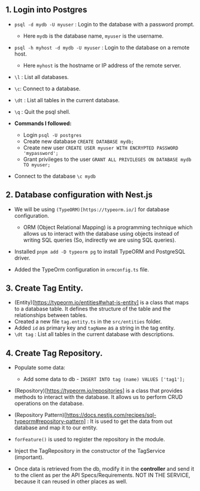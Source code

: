 ## 1. Login into Postgres

- `psql -d mydb -U myuser` : Login to the database with a password prompt.
   - Here `mydb` is the database name, `myuser` is the username.
- `psql -h myhost -d mydb -U myuser` : Login to the database on a remote host.
   - Here `myhost` is the hostname or IP address of the remote server.

- `\l` : List all databases.
- `\c`: Connect to a database.
- `\dt` : List all tables in the current database.
- `\q` : Quit the psql shell.

- **Commands I followed:**
    - Login `psql -U postgres`
    - Create new database `CREATE DATABASE mydb;`
    - Create new user `CREATE USER myuser WITH ENCRYPTED PASSWORD 'mypassword';`
    - Grant privileges to the user `GRANT ALL PRIVILEGES ON DATABASE mydb TO myuser;`
- Connect to the database `\c mydb`


## 2. Database configuration with Nest.js
- We will be using `(TypeORM)[https://typeorm.io/]` for database configuration.
    - ORM (Object Relational Mapping) is a programming technique which allows us to interact with the database using objects instead of writing SQL queries (So, indirectly we are using SQL queries).

- Installed `pnpm add -D typeorm pg` to install TypeORM and PostgreSQL driver.
- Added the TypeOrm configuration in `ormconfig.ts` file.


## 3. Create Tag Entity.
- (Entity)[https://typeorm.io/entities#what-is-entity] is a class that maps to a database table. It defines the structure of the table and the relationships between tables.
- Created a new file `tag.entity.ts` in the `src/entities` folder.
- Added `id` as primary key and `tagName` as a string in the tag entity.
- `\dt tag` : List all tables in the current database with descriptions.

## 4. Create Tag Repository.

- Populate some data:
    - Add some data to db - `INSERT INTO tag (name) VALUES ['tag1'];`

- (Repository)[https://typeorm.io/repositories] is a class that provides methods to interact with the database. It allows us to perform CRUD operations on the database.
- (Repository Pattern)[https://docs.nestjs.com/recipes/sql-typeorm#repository-pattern] : It is used to get the data from out database and map it to our entity.
- `forFeature()` is used to register the repository in the module.
- Inject the TagRepository in the constructor of the TagService (important).

- Once data is retrieved from the db, modify it in the **controller** and send it to the client as per the API Specs/Requirements. NOT IN THE SERVICE, because it can reused
  in other places as well.